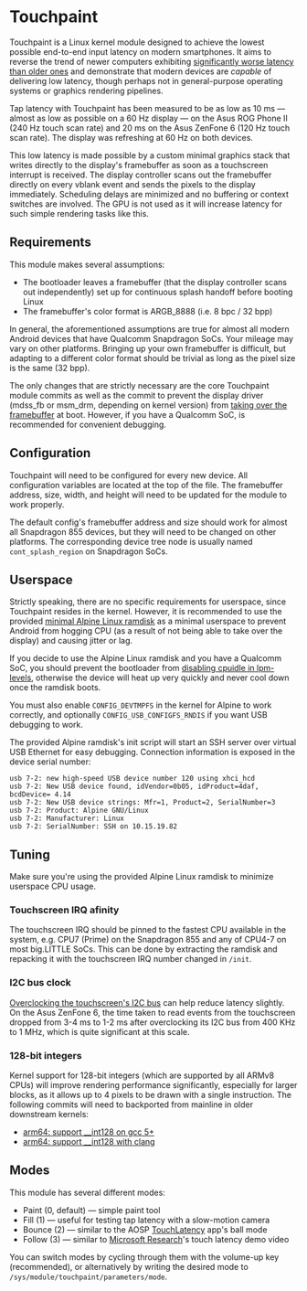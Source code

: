 # Touchpaint

Touchpaint is a Linux kernel module designed to achieve the lowest possible end-to-end input latency on modern smartphones. It aims to reverse the trend of newer computers exhibiting [significantly worse latency than older ones](https://danluu.com/input-lag/) and demonstrate that modern devices are *capable* of delivering low latency, though perhaps not in general-purpose operating systems or graphics rendering pipelines.

Tap latency with Touchpaint has been measured to be as low as 10 ms — almost as low as possible on a 60 Hz display — on the Asus ROG Phone II (240 Hz touch scan rate) and 20 ms on the Asus ZenFone 6 (120 Hz touch scan rate). The display was refreshing at 60 Hz on both devices.

This low latency is made possible by a custom minimal graphics stack that writes directly to the display's framebuffer as soon as a touchscreen interrupt is received. The display controller scans out the framebuffer directly on every vblank event and sends the pixels to the display immediately. Scheduling delays are minimized and no buffering or context switches are involved. The GPU is not used as it will increase latency for such simple rendering tasks like this.

## Requirements

This module makes several assumptions:

- The bootloader leaves a framebuffer (that the display controller scans out independently) set up for continuous splash handoff before booting Linux
- The framebuffer's color format is ARGB_8888 (i.e. 8 bpc / 32 bpp)

In general, the aforementioned assumptions are true for almost all modern Android devices that have Qualcomm Snapdragon SoCs. Your mileage may vary on other platforms. Bringing up your own framebuffer is difficult, but adapting to a different color format should be trivial as long as the pixel size is the same (32 bpp).

The only changes that are strictly necessary are the core Touchpaint module commits as well as the commit to prevent the display driver (mdss_fb or msm_drm, depending on kernel version) from [taking over the framebuffer](https://github.com/kdrag0n/touchpaint/commit/eeee8bf9a705) at boot. However, if you have a Qualcomm SoC, is recommended for convenient debugging.

## Configuration

Touchpaint will need to be configured for every new device. All configuration variables are located at the top of the file. The framebuffer address, size, width, and height will need to be updated for the module to work properly.

The default config's framebuffer address and size should work for almost all Snapdragon 855 devices, but they will need to be changed on other platforms. The corresponding device tree node is usually named `cont_splash_region` on Snapdragon SoCs.

## Userspace

Strictly speaking, there are no specific requirements for userspace, since Touchpaint resides in the kernel. However, it is recommended to use the provided [minimal Alpine Linux ramdisk](https://github.com/kdrag0n/touchpaint/blob/master/ramdisk/alpine-rd.cpio.gz) as a minimal userspace to prevent Android from hogging CPU (as a result of not being able to take over the display) and causing jitter or lag.

If you decide to use the Alpine Linux ramdisk and you have a Qualcomm SoC, you should prevent the bootloader from [disabling cpuidle in lpm-levels](https://github.com/kdrag0n/touchpaint/commit/1eedf30258fd), otherwise the device will heat up very quickly and never cool down once the ramdisk boots.

You must also enable `CONFIG_DEVTMPFS` in the kernel for Alpine to work correctly, and optionally `CONFIG_USB_CONFIGFS_RNDIS` if you want USB debugging to work.

The provided Alpine ramdisk's init script will start an SSH server over virtual USB Ethernet for easy debugging. Connection information is exposed in the device serial number:

```
usb 7-2: new high-speed USB device number 120 using xhci_hcd
usb 7-2: New USB device found, idVendor=0b05, idProduct=4daf, bcdDevice= 4.14
usb 7-2: New USB device strings: Mfr=1, Product=2, SerialNumber=3
usb 7-2: Product: Alpine GNU/Linux
usb 7-2: Manufacturer: Linux
usb 7-2: SerialNumber: SSH on 10.15.19.82
```

## Tuning

Make sure you're using the provided Alpine Linux ramdisk to minimize userspace CPU usage.

### Touchscreen IRQ afinity

The touchscreen IRQ should be pinned to the fastest CPU available in the system, e.g. CPU7 (Prime) on the Snapdragon 855 and any of CPU4-7 on most big.LITTLE SoCs. This can be done by extracting the ramdisk and repacking it with the touchscreen IRQ number changed in `/init`.

### I2C bus clock

[Overclocking the touchscreen's I2C bus](https://github.com/kdrag0n/touchpaint/commit/e016b1e03bd1) can help reduce latency slightly. On the Asus ZenFone 6, the time taken to read events from the touchscreen dropped from 3-4 ms to 1-2 ms after overclocking its I2C bus from 400 KHz to 1 MHz, which is quite significant at this scale.

### 128-bit integers

Kernel support for 128-bit integers (which are supported by all ARMv8 CPUs) will improve rendering performance significantly, especially for larger blocks, as it allows up to 4 pixels to be drawn with a single instruction. The following commits will need to backported from mainline in older downstream kernels:

- [arm64: support __int128 on gcc 5+](https://github.com/torvalds/linux/commit/fb8722735f50)
- [arm64: support __int128 with clang](https://github.com/torvalds/linux/commit/ad40bdafb495)

## Modes

This module has several different modes:

- Paint (0, default) — simple paint tool
- Fill (1) — useful for testing tap latency with a slow-motion camera
- Bounce (2) — similar to the AOSP [TouchLatency](https://android.googlesource.com/platform/frameworks/base/+/refs/tags/android-10.0.0_r40/tests/TouchLatency/) app's ball mode
- Follow (3) — similar to [Microsoft Research](https://www.youtube.com/watch?v=vOvQCPLkPt4)'s touch latency demo video

You can switch modes by cycling through them with the volume-up key (recommended), or alternatively by writing the desired mode to `/sys/module/touchpaint/parameters/mode`.
